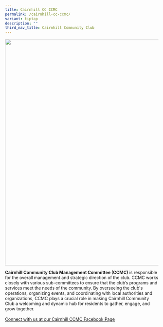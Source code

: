 ```yaml
---
title: Cairnhill CC CCMC
permalink: /cairnhill-cc-ccmc/
variant: tiptap
description: ""
third_nav_title: Cairnhill Community Club
---
```

<div class="isomer-image-wrapper">
<img style="width: 740px; color: rgb(0, 0, 0); font-family: system-ui, -apple-system, &quot;system-ui&quot;, &quot;Segoe UI&quot;, Roboto, Oxygen, Ubuntu, Cantarell, &quot;Open Sans&quot;, &quot;Helvetica Neue&quot;, sans-serif; font-size: medium; font-style: normal; font-variant-ligatures: normal; font-variant-caps: normal; font-weight: 400; letter-spacing: normal; orphans: 2; text-align: start; text-indent: 0px; text-transform: none; widows: 2; word-spacing: 0px; -webkit-text-stroke-width: 0px; white-space: normal; text-decoration-thickness: initial; text-decoration-style: initial; text-decoration-color: initial;" height="auto" width="100%" src="https://moca.sgp1.cdn.digitaloceanspaces.com/Our%20Communities/64f7051b8446e75f7b97bc29_25%2520%2526%252026%2520July%25202022(3).webp">
</div>
<p><strong>Cairnhill Community Club Management Committee (CCMC)</strong> is
responsible for the overall management and strategic direction of the club.
CCMC works closely with various sub-committees to ensure that the club’s
programs and services meet the needs of the community. By overseeing the
club's operations, organizing events, and coordinating with local authorities
and organizations, CCMC plays a crucial role in making Cairnhill Community
Club a welcoming and dynamic hub for residents to gather, engage, and grow
together.
<br>
<br><a href="https://www.facebook.com/CairnhillCommunityClub" rel="noopener noreferrer nofollow" target="_blank">Connect with us at our Cairnhill CCMC Facebook Page</a>
</p>